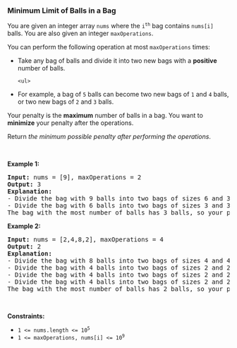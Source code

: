 
<h3>Minimum Limit of Balls in a Bag</h3>
<div><p>You are given an integer array <code>nums</code> where the <code>i<sup>th</sup></code> bag contains <code>nums[i]</code> balls. You are also given an integer <code>maxOperations</code>.</p>
<p>You can perform the following operation at most <code>maxOperations</code> times:</p>
<ul>
<li>Take any bag of balls and divide it into two new bags with a <strong>positive </strong>number of balls.

	<ul>
<li>For example, a bag of <code>5</code> balls can become two new bags of <code>1</code> and <code>4</code> balls, or two new bags of <code>2</code> and <code>3</code> balls.</li>
</ul>
</li>
</ul>
<p>Your penalty is the <strong>maximum</strong> number of balls in a bag. You want to <strong>minimize</strong> your penalty after the operations.</p>
<p>Return <em>the minimum possible penalty after performing the operations</em>.</p>
<p> </p>
<p><strong>Example 1:</strong></p>
<pre><strong>Input:</strong> nums = [9], maxOperations = 2
<strong>Output:</strong> 3
<strong>Explanation:</strong> 
- Divide the bag with 9 balls into two bags of sizes 6 and 3. [<strong><u>9</u></strong>] -&gt; [6,3].
- Divide the bag with 6 balls into two bags of sizes 3 and 3. [<strong><u>6</u></strong>,3] -&gt; [3,3,3].
The bag with the most number of balls has 3 balls, so your penalty is 3 and you should return 3.
</pre>
<p><strong>Example 2:</strong></p>
<pre><strong>Input:</strong> nums = [2,4,8,2], maxOperations = 4
<strong>Output:</strong> 2
<strong>Explanation:</strong>
- Divide the bag with 8 balls into two bags of sizes 4 and 4. [2,4,<strong><u>8</u></strong>,2] -&gt; [2,4,4,4,2].
- Divide the bag with 4 balls into two bags of sizes 2 and 2. [2,<strong><u>4</u></strong>,4,4,2] -&gt; [2,2,2,4,4,2].
- Divide the bag with 4 balls into two bags of sizes 2 and 2. [2,2,2,<strong><u>4</u></strong>,4,2] -&gt; [2,2,2,2,2,4,2].
- Divide the bag with 4 balls into two bags of sizes 2 and 2. [2,2,2,2,2,<strong><u>4</u></strong>,2] -&gt; [2,2,2,2,2,2,2,2].
The bag with the most number of balls has 2 balls, so your penalty is 2, and you should return 2.
</pre>
<p> </p>
<p><strong>Constraints:</strong></p>
<ul>
<li><code>1 &lt;= nums.length &lt;= 10<sup>5</sup></code></li>
<li><code>1 &lt;= maxOperations, nums[i] &lt;= 10<sup>9</sup></code></li>
</ul>
</div>
